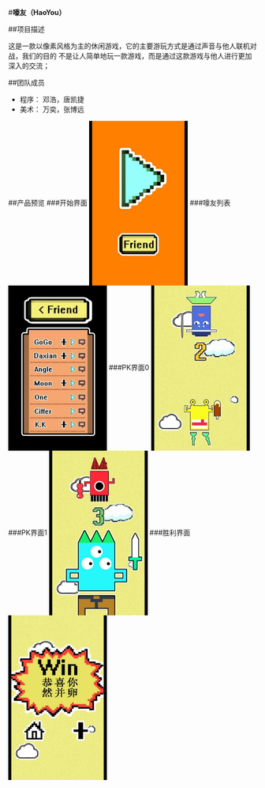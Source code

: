 #**嚎友（HaoYou）**

##项目描述

这是一款以像素风格为主的休闲游戏，它的主要游玩方式是通过声音与他人联机对战，我们的目的
不是让人简单地玩一款游戏，而是通过这款游戏与他人进行更加深入的交流；

##团队成员  
* 程序：
	邓浩，唐凯捷
* 美术：
	万奕，张博远
	
##产品预览
###开始界面
<img src="screenshot/start.jpg" width = "200" alt="start" align=center />
###嚎友列表
<img src="screenshot/friend.jpg" width = "200" alt="friend" align=center />
###PK界面0
<img src="screenshot/pk-0.jpg" width = "200" alt="pk-0" align=center />
###PK界面1
<img src="screenshot/pk-1.jpg" width = "200" alt="pk-1" align=center />
###胜利界面
<img src="screenshot/win.jpg" width = "200" alt="win" align=center />

